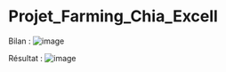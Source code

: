 # Projet_Farming_Chia_Excell

Bilan :
![image](https://github.com/CedricRandrianarivelo/Projet_Farming_Chia_Excell/assets/101066947/b7860a9a-a519-4316-8ae1-0db7980313dd)

Résultat :
![image](https://github.com/CedricRandrianarivelo/Projet_Farming_Chia_Excell/assets/101066947/fb37fa2b-8845-4405-9087-c7563abac16a)
